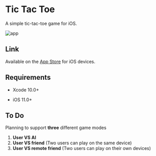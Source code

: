 # Tic Tac Toe

A simple tic-tac-toe game for iOS.

![app](https://user-images.githubusercontent.com/50599874/61570983-561e8800-aa5e-11e9-8f13-f2d86ac4369a.png)

## Link

Available on the [App Store](https://apps.apple.com/us/app/tic-tak-toe/id1457538794) for iOS devices.

## Requirements

- Xcode 10.0+

- iOS 11.0+

## To Do

Planning to support **three** different game modes

1. **User VS AI**
2. **User VS friend** (Two users can play on the same device)
3. **User VS remote friend** (Two users can play on their own devices)
